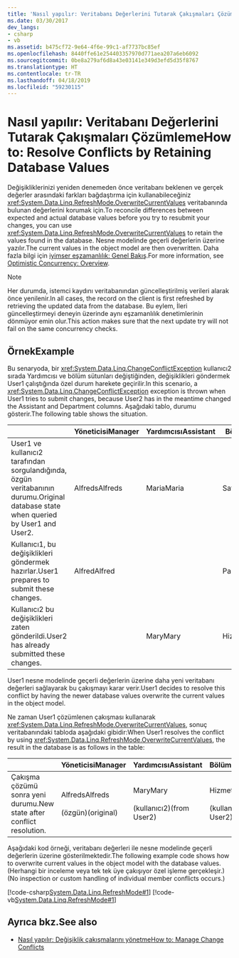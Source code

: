 ```yaml
---
title: 'Nasıl yapılır: Veritabanı Değerlerini Tutarak Çakışmaları Çözümleme'
ms.date: 03/30/2017
dev_langs:
- csharp
- vb
ms.assetid: b475cf72-9e64-4f6e-99c1-af7737bc85ef
ms.openlocfilehash: 8440ffe61e254403357970d771aea207a6eb6092
ms.sourcegitcommit: 0be8a279af6d8a43e03141e349d3efd5d35f8767
ms.translationtype: HT
ms.contentlocale: tr-TR
ms.lasthandoff: 04/18/2019
ms.locfileid: "59230115"
---
```

# <a name="how-to-resolve-conflicts-by-retaining-database-values"></a><span data-ttu-id="f4627-102">Nasıl yapılır: Veritabanı Değerlerini Tutarak Çakışmaları Çözümleme</span><span class="sxs-lookup"><span data-stu-id="f4627-102">How to: Resolve Conflicts by Retaining Database Values</span></span>
<span data-ttu-id="f4627-103">Değişikliklerinizi yeniden denemeden önce veritabanı beklenen ve gerçek değerler arasındaki farkları bağdaştırma için kullanabileceğiniz <xref:System.Data.Linq.RefreshMode.OverwriteCurrentValues> veritabanında bulunan değerlerini korumak için.</span><span class="sxs-lookup"><span data-stu-id="f4627-103">To reconcile differences between expected and actual database values before you try to resubmit your changes, you can use <xref:System.Data.Linq.RefreshMode.OverwriteCurrentValues> to retain the values found in the database.</span></span> <span data-ttu-id="f4627-104">Nesne modelinde geçerli değerlerin üzerine yazılır.</span><span class="sxs-lookup"><span data-stu-id="f4627-104">The current values in the object model are then overwritten.</span></span> <span data-ttu-id="f4627-105">Daha fazla bilgi için [iyimser eşzamanlılık: Genel Bakış](../../../../../../docs/framework/data/adonet/sql/linq/optimistic-concurrency-overview.md).</span><span class="sxs-lookup"><span data-stu-id="f4627-105">For more information, see [Optimistic Concurrency: Overview](../../../../../../docs/framework/data/adonet/sql/linq/optimistic-concurrency-overview.md).</span></span>  
  
> [!NOTE]
>  <span data-ttu-id="f4627-106">Her durumda, istemci kaydını veritabanından güncelleştirilmiş verileri alarak önce yenilenir.</span><span class="sxs-lookup"><span data-stu-id="f4627-106">In all cases, the record on the client is first refreshed by retrieving the updated data from the database.</span></span> <span data-ttu-id="f4627-107">Bu eylem, İleri güncelleştirmeyi deneyin üzerinde aynı eşzamanlılık denetimlerinin dönmüyor emin olur.</span><span class="sxs-lookup"><span data-stu-id="f4627-107">This action makes sure that the next update try will not fail on the same concurrency checks.</span></span>  
  
## <a name="example"></a><span data-ttu-id="f4627-108">Örnek</span><span class="sxs-lookup"><span data-stu-id="f4627-108">Example</span></span>  
 <span data-ttu-id="f4627-109">Bu senaryoda, bir <xref:System.Data.Linq.ChangeConflictException> kullanıcı2 sırada Yardımcısı ve bölüm sütunları değiştiğinden, değişiklikleri göndermek User1 çalıştığında özel durum harekete geçirilir.</span><span class="sxs-lookup"><span data-stu-id="f4627-109">In this scenario, a <xref:System.Data.Linq.ChangeConflictException> exception is thrown when User1 tries to submit changes, because User2 has in the meantime changed the Assistant and Department columns.</span></span> <span data-ttu-id="f4627-110">Aşağıdaki tablo, durumu gösterir.</span><span class="sxs-lookup"><span data-stu-id="f4627-110">The following table shows the situation.</span></span>  
  
||<span data-ttu-id="f4627-111">Yöneticisi</span><span class="sxs-lookup"><span data-stu-id="f4627-111">Manager</span></span>|<span data-ttu-id="f4627-112">Yardımcısı</span><span class="sxs-lookup"><span data-stu-id="f4627-112">Assistant</span></span>|<span data-ttu-id="f4627-113">Bölüm</span><span class="sxs-lookup"><span data-stu-id="f4627-113">Department</span></span>|  
|------|-------------|---------------|----------------|  
|<span data-ttu-id="f4627-114">User1 ve kullanıcı2 tarafından sorgulandığında, özgün veritabanının durumu.</span><span class="sxs-lookup"><span data-stu-id="f4627-114">Original database state when queried by User1 and User2.</span></span>|<span data-ttu-id="f4627-115">Alfreds</span><span class="sxs-lookup"><span data-stu-id="f4627-115">Alfreds</span></span>|<span data-ttu-id="f4627-116">Maria</span><span class="sxs-lookup"><span data-stu-id="f4627-116">Maria</span></span>|<span data-ttu-id="f4627-117">Satış</span><span class="sxs-lookup"><span data-stu-id="f4627-117">Sales</span></span>|  
|<span data-ttu-id="f4627-118">Kullanıcı1, bu değişiklikleri göndermek hazırlar.</span><span class="sxs-lookup"><span data-stu-id="f4627-118">User1 prepares to submit these changes.</span></span>|<span data-ttu-id="f4627-119">Alfred</span><span class="sxs-lookup"><span data-stu-id="f4627-119">Alfred</span></span>||<span data-ttu-id="f4627-120">Pazarlama</span><span class="sxs-lookup"><span data-stu-id="f4627-120">Marketing</span></span>|  
|<span data-ttu-id="f4627-121">Kullanıcı2 bu değişiklikleri zaten gönderildi.</span><span class="sxs-lookup"><span data-stu-id="f4627-121">User2 has already submitted these changes.</span></span>||<span data-ttu-id="f4627-122">Mary</span><span class="sxs-lookup"><span data-stu-id="f4627-122">Mary</span></span>|<span data-ttu-id="f4627-123">Hizmet</span><span class="sxs-lookup"><span data-stu-id="f4627-123">Service</span></span>|  
  
 <span data-ttu-id="f4627-124">User1 nesne modelinde geçerli değerlerin üzerine daha yeni veritabanı değerleri sağlayarak bu çakışmayı karar verir.</span><span class="sxs-lookup"><span data-stu-id="f4627-124">User1 decides to resolve this conflict by having the newer database values overwrite the current values in the object model.</span></span>  
  
 <span data-ttu-id="f4627-125">Ne zaman User1 çözümlenen çakışması kullanarak <xref:System.Data.Linq.RefreshMode.OverwriteCurrentValues>, sonuç veritabanındaki tabloda aşağıdaki gibidir:</span><span class="sxs-lookup"><span data-stu-id="f4627-125">When User1 resolves the conflict by using <xref:System.Data.Linq.RefreshMode.OverwriteCurrentValues>, the result in the database is as follows in the table:</span></span>  
  
||<span data-ttu-id="f4627-126">Yöneticisi</span><span class="sxs-lookup"><span data-stu-id="f4627-126">Manager</span></span>|<span data-ttu-id="f4627-127">Yardımcısı</span><span class="sxs-lookup"><span data-stu-id="f4627-127">Assistant</span></span>|<span data-ttu-id="f4627-128">Bölüm</span><span class="sxs-lookup"><span data-stu-id="f4627-128">Department</span></span>|  
|------|-------------|---------------|----------------|  
|<span data-ttu-id="f4627-129">Çakışma çözümü sonra yeni durumu.</span><span class="sxs-lookup"><span data-stu-id="f4627-129">New state after conflict resolution.</span></span>|<span data-ttu-id="f4627-130">Alfreds</span><span class="sxs-lookup"><span data-stu-id="f4627-130">Alfreds</span></span><br /><br /> <span data-ttu-id="f4627-131">(özgün)</span><span class="sxs-lookup"><span data-stu-id="f4627-131">(original)</span></span>|<span data-ttu-id="f4627-132">Mary</span><span class="sxs-lookup"><span data-stu-id="f4627-132">Mary</span></span><br /><br /> <span data-ttu-id="f4627-133">(kullanıcı2)</span><span class="sxs-lookup"><span data-stu-id="f4627-133">(from User2)</span></span>|<span data-ttu-id="f4627-134">Hizmet</span><span class="sxs-lookup"><span data-stu-id="f4627-134">Service</span></span><br /><br /> <span data-ttu-id="f4627-135">(kullanıcı2)</span><span class="sxs-lookup"><span data-stu-id="f4627-135">(from User2)</span></span>|  
  
 <span data-ttu-id="f4627-136">Aşağıdaki kod örneği, veritabanı değerleri ile nesne modelinde geçerli değerlerin üzerine gösterilmektedir.</span><span class="sxs-lookup"><span data-stu-id="f4627-136">The following example code shows how to overwrite current values in the object model with the database values.</span></span> <span data-ttu-id="f4627-137">(Herhangi bir inceleme veya tek tek üye çakışıyor özel işleme gerçekleşir.)</span><span class="sxs-lookup"><span data-stu-id="f4627-137">(No inspection or custom handling of individual member conflicts occurs.)</span></span>  
  
 [!code-csharp[System.Data.Linq.RefreshMode#1](../../../../../../samples/snippets/csharp/VS_Snippets_Data/system.data.linq.refreshmode/cs/program.cs#1)]
 [!code-vb[System.Data.Linq.RefreshMode#1](../../../../../../samples/snippets/visualbasic/VS_Snippets_Data/system.data.linq.refreshmode/vb/module1.vb#1)]  
  
## <a name="see-also"></a><span data-ttu-id="f4627-138">Ayrıca bkz.</span><span class="sxs-lookup"><span data-stu-id="f4627-138">See also</span></span>

- [<span data-ttu-id="f4627-139">Nasıl yapılır: Değişiklik çakışmalarını yönetme</span><span class="sxs-lookup"><span data-stu-id="f4627-139">How to: Manage Change Conflicts</span></span>](../../../../../../docs/framework/data/adonet/sql/linq/how-to-manage-change-conflicts.md)
